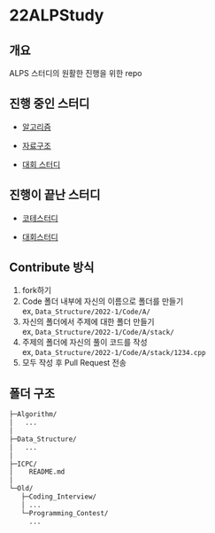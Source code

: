 # 22ALPStudy

## 개요
ALPS 스터디의 원활한 진행을 위한 repo

## 진행 중인 스터디

- [알고리즘](./Algorithm/)
  
- [자료구조](./Data_Structure/) 
  
- [대회 스터디](./ICPC/)

## 진행이 끝난 스터디
- [코테스터디](./Old/Coding_Interview/)


- [대회스터디](./Old/Coding_Interview/)


## Contribute 방식
1. fork하기
2. Code 폴더 내부에 자신의 이름으로 폴더를 만들기  
   ex, `Data_Structure/2022-1/Code/A/`
3. 자신의 폴더에서 주제에 대한 폴더 만들기  
   ex, `Data_Structure/2022-1/Code/A/stack/`
4. 주제의 폴더에 자신의 풀이 코드를 작성  
   ex, `Data_Structure/2022-1/Code/A/stack/1234.cpp`
5. 모두 작성 후 Pull Request 전송


## 폴더 구조
```sh
├─Algorithm/
│   ...
│
├─Data_Structure/
│   ...
│
├─ICPC/
│    README.md
│
└─Old/
   ├─Coding_Interview/
   │ ...
   └─Programming_Contest/
     ...
     
```

